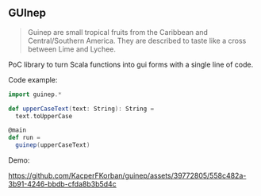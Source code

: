 ## GUInep

> Guinep are small tropical fruits from the Caribbean and Central/Southern America. They are described to taste like a cross between Lime and Lychee. 

PoC library to turn Scala functions into gui forms with a single line of code.

Code example:
```scala
import guinep.*

def upperCaseText(text: String): String =
  text.toUpperCase

@main
def run =
  guinep(upperCaseText)
```

Demo:

https://github.com/KacperFKorban/guinep/assets/39772805/558c482a-3b91-4246-bbdb-cfda8b3b5d4c
